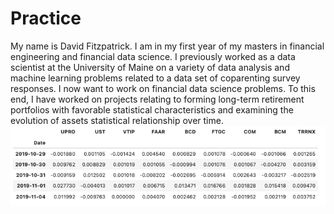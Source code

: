 # Practice


My name is David Fitzpatrick. I am in my first year of my masters in financial engineering and financial data science. I previously worked as a data scientist at the University of Maine on a variety of data analysis and machine learning problems related to a data set of coparenting survey responses. I now want to work on financial data science problems. To this end, I have worked on projects relating to forming long-term retirement portfolios with favorable statistical characteristics and examining the evolution of assets statistical relationship over time. 
![Here is an example of the type of time series dataset](https://github.com/Davidfdaf/Practice/blob/main/dataset.png)
